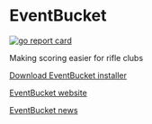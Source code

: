 # EventBucket

[![go report card](https://goreportcard.com/badge/github.com/speedyhoon/EventBucket)](https://goreportcard.com/report/github.com/speedyhoon/EventBucket)

Making scoring easier for rifle clubs

[Download EventBucket installer](https://github.com/speedyhoon/EventBucket/releases/)

[EventBucket website](http://eventbucket.com.au)

[EventBucket news](https://www.facebook.com/eventbucket)
